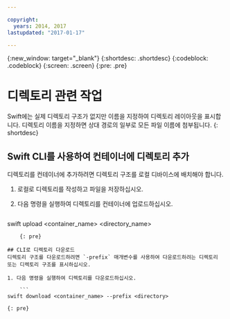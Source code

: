 ```yaml
---

copyright:
  years: 2014, 2017
lastupdated: "2017-01-17"

---
```

{:new_window: target="_blank"}
{:shortdesc: .shortdesc}
{:codeblock: .codeblock}
{:screen: .screen}
{:pre: .pre}

# 디렉토리 관련 작업 

Swift에는 실제 디렉토리 구조가 없지만 이름을 지정하여 디렉토리 레이아웃을 표시합니다. 디렉토리 이름을 지정하면 상대 경로의 일부로 모든 파일 이름에 첨부됩니다.
{: shortdesc}

## Swift CLI를 사용하여 컨테이너에 디렉토리 추가

디렉토리를 컨테이너에 추가하려면 디렉토리 구조를 로컬 디바이스에 배치해야 합니다. 

1. 로컬로 디렉토리를 작성하고 파일을 저장하십시오. 
2. 다음 명령을 실행하여 디렉토리를 컨테이너에 업로드하십시오.

    ```
swift upload <container_name> <directory_name>
```
    {: pre}

## CLI로 디렉토리 다운로드
디렉토리 구조를 다운로드하려면 `-prefix` 매개변수를 사용하여 다운로드하려는 디렉토리 또는 디렉토리 구조를 표시하십시오. 

1. 다음 명령을 실행하여 디렉토리를 다운로드하십시오. 

    ```
swift download <container_name> --prefix <directory>
```
    {: pre}
